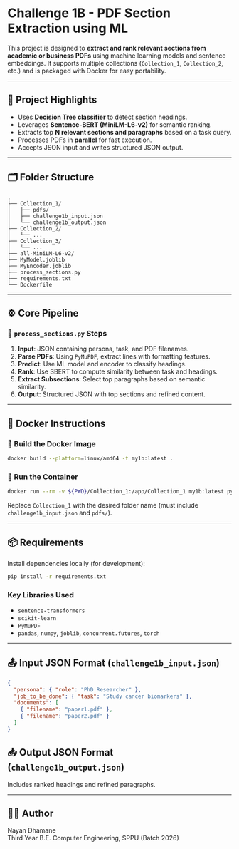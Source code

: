 
# Challenge 1B - PDF Section Extraction using ML

This project is designed to **extract and rank relevant sections from academic or business PDFs** using machine learning models and sentence embeddings. It supports multiple collections (`Collection_1`, `Collection_2`, etc.) and is packaged with Docker for easy portability.

---

## 🧠 Project Highlights

- Uses **Decision Tree classifier** to detect section headings.
- Leverages **Sentence-BERT (MiniLM-L6-v2)** for semantic ranking.
- Extracts top **N relevant sections and paragraphs** based on a task query.
- Processes PDFs in **parallel** for fast execution.
- Accepts JSON input and writes structured JSON output.

---

## 🗂️ Folder Structure

```
.
├── Collection_1/
│   ├── pdfs/
│   ├── challenge1b_input.json
│   └── challenge1b_output.json
├── Collection_2/
│   └── ...
├── Collection_3/
│   └── ...
├── all-MiniLM-L6-v2/
├── MyModel.joblib
├── MyEncoder.joblib
├── process_sections.py
├── requirements.txt
└── Dockerfile
```

---

## ⚙️ Core Pipeline

### 🔹 `process_sections.py` Steps

1. **Input**: JSON containing persona, task, and PDF filenames.
2. **Parse PDFs**: Using `PyMuPDF`, extract lines with formatting features.
3. **Predict**: Use ML model and encoder to classify headings.
4. **Rank**: Use SBERT to compute similarity between task and headings.
5. **Extract Subsections**: Select top paragraphs based on semantic similarity.
6. **Output**: Structured JSON with top sections and refined content.

---

## 🐋 Docker Instructions

### 🔨 Build the Docker Image

```bash
docker build --platform=linux/amd64 -t my1b:latest .
```

### 🚀 Run the Container

```bash
docker run --rm -v ${PWD}/Collection_1:/app/Collection_1 my1b:latest python process_sections.py Collection_1
```

Replace `Collection_1` with the desired folder name (must include `challenge1b_input.json` and `pdfs/`).

---

## 📦 Requirements

Install dependencies locally (for development):

```bash
pip install -r requirements.txt
```

### Key Libraries Used

- `sentence-transformers`
- `scikit-learn`
- `PyMuPDF`
- `pandas`, `numpy`, `joblib`, `concurrent.futures`, `torch`

---

## 📤 Input JSON Format (`challenge1b_input.json`)

```json
{
  "persona": { "role": "PhD Researcher" },
  "job_to_be_done": { "task": "Study cancer biomarkers" },
  "documents": [
    { "filename": "paper1.pdf" },
    { "filename": "paper2.pdf" }
  ]
}
```

## 📥 Output JSON Format (`challenge1b_output.json`)

Includes ranked headings and refined paragraphs.

---

## 👨‍💻 Author

Nayan Dhamane  
Third Year B.E. Computer Engineering, SPPU (Batch 2026)
